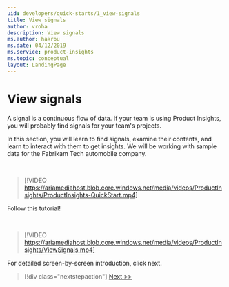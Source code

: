 ```yaml
---
uid: developers/quick-starts/1_view-signals
title: View signals
author: vroha
description: View signals
ms.author: hakrou
ms.date: 04/12/2019
ms.service: product-insights
ms.topic: conceptual
layout: LandingPage
---
```


# View signals 

A signal is a continuous flow of data. If your team is using Product Insights, you will probably find signals for your team's projects. 

In this section, you will learn to find signals, examine their contents, and learn to interact with them to get insights. We will be working with sample data for the Fabrikam Tech automobile company. 

<br/>

> [!VIDEO https://ariamediahost.blob.core.windows.net/media/videos/ProductInsights/ProductInsights-QuickStart.mp4]

Follow this tutorial! 

<br/>

> [!VIDEO https://ariamediahost.blob.core.windows.net/media/videos/ProductInsights/ViewSignals.mp4]

For detailed screen-by-screen introduction, click next. 

> [!div class="nextstepaction"]
> [Next >>](1_1_find.md)
